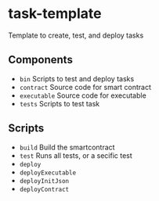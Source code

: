# task-template
Template to create, test, and deploy tasks

## Components

- `bin` Scripts to test and deploy tasks
- `contract` Source code for smart contract
- `executable` Source code for executable
- `tests` Scripts to test task

## Scripts

- `build` Build the smartcontract
- `test` Runs all tests, or a secific test
- `deploy`
- `deployExecutable`
- `deployInitJson`
- `deployContract`
